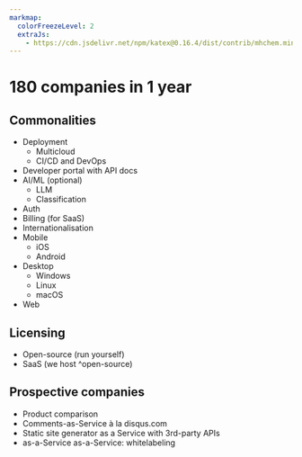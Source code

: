 ```yaml
---
markmap:
  colorFreezeLevel: 2
  extraJs:
    - https://cdn.jsdelivr.net/npm/katex@0.16.4/dist/contrib/mhchem.min.js
---
```


# 180 companies in 1 year

## Commonalities

- Deployment
  - Multicloud
  - CI/CD and DevOps
- Developer portal with API docs
- AI/ML (optional)
  - LLM
  - Classification
- Auth
- Billing (for SaaS)
- Internationalisation
- Mobile
  - iOS
  - Android
- Desktop
  - Windows
  - Linux
  - macOS
- Web

## Licensing

- Open-source (run yourself)
- SaaS (we host ^open-source)

## Prospective companies

- Product comparison
- Comments-as-Service à la disqus.com
- Static site generator as a Service with 3rd-party APIs
- as-a-Service as-a-Service: whitelabeling
